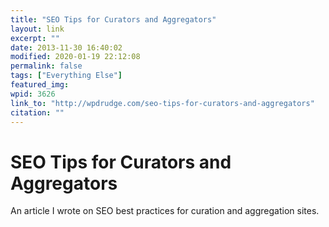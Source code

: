 ```yaml
---
title: "SEO Tips for Curators and Aggregators"
layout: link
excerpt: ""
date: 2013-11-30 16:40:02
modified: 2020-01-19 22:12:08
permalink: false
tags: ["Everything Else"]
featured_img: 
wpid: 3626
link_to: "http://wpdrudge.com/seo-tips-for-curators-and-aggregators"
citation: ""
---
```


# SEO Tips for Curators and Aggregators

An article I wrote on SEO best practices for curation and aggregation sites.